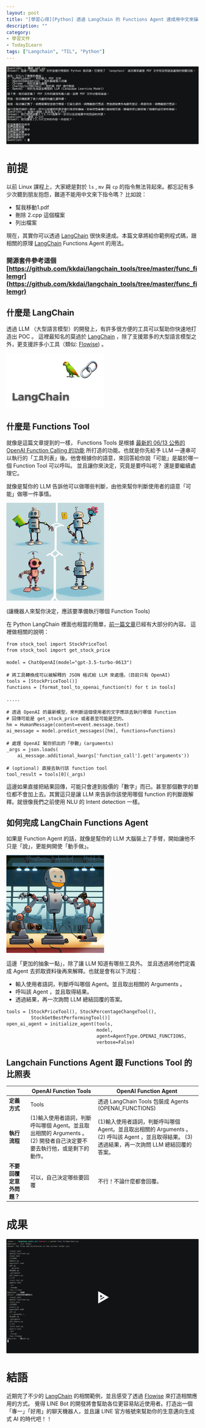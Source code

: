 ```yaml
---
layout: post
title: "[學習心得][Python] 透過 LangChain 的 Functions Agent 達成用中文來操控資料夾"
description: ""
category: 
- 學習文件
- TodayILearn
tags: ["Langchain", "TIL", "Python"]
---
```


![image-20230619204550551](../images/2022/image-20230619204550551.png)

# 前提

以前 Linux 課程上，大家總是對於 `ls` , `mv` 與 `cp` 的指令無法背起來。都忘記有多少次聽到朋友抱怨，難道不能用中文來下指令嗎？ 比如說：

- 幫我移動1.pdf 
- 刪除 2.cpp 這個檔案
- 列出檔案

現在，其實你可以透過  [LangChain](https://github.com/hwchase17/langchain)  很快來達成。本篇文章將給你範例程式碼，跟相關的原理  [LangChain](https://github.com/hwchase17/langchain)   Functions Agent 的用法。

### 開源套件參考這個 [https://github.com/kkdai/langchain_tools/tree/master/func_filemgr](https://github.com/kkdai/langchain_tools/tree/master/func_filemgr)

## 什麼是 LangChain

透過 LLM （大型語言模型）的開發上，有許多很方便的工具可以幫助你快速地打造出 POC 。 這裡最知名的莫過於 [LangChain](https://github.com/hwchase17/langchain) ，除了支援眾多的大型語言模型之外，更支援許多小工具（類似: [Flowise](https://github.com/FlowiseAI/Flowise)) 。



<img src="../images/2022/langchain-1679313960.jpg" alt="What is LangChain and how to use it" style="zoom:25%;" />





## 什麼是 Functions Tool 

就像是這篇文章提到的一樣， Functions Tools 是根據 [最新的 06/13 公佈的 OpenAI Function Calling 的功能](https://openai.com/blog/function-calling-and-other-api-updates) 所打造的功能。也就是你先給予 LLM 一連串可以執行的「工具列表」後。他會根據你的語意，來回答給你說「可能」是屬於哪一個 Function Tool 可以呼叫。 並且讓你來決定，究竟是要呼叫呢？ 還是要繼續處理它。

就像是幫你的 LLM 告訴他可以做哪些判斷，由他來幫你判斷使用者的語意「可能」做哪一件事情。

<img src="../images/2022/image-20230620112225023.png" alt="image-20230620112225023" style="zoom:25%;" />

(讓機器人來幫你決定，應該要準備執行哪個 Function Tools)

在 Python LangChain 裡面也相當的簡單，[前一篇文章](https://www.evanlin.com/linebot-langchain/)已經有大部分的內容。 這裡做相關的說明：

```
from stock_tool import StockPriceTool
from stock_tool import get_stock_price

model = ChatOpenAI(model="gpt-3.5-turbo-0613")

# 將工具轉換成可以被解釋的 JSON 格式給 LLM 來處理。（目前只有 OpenAI)
tools = [StockPriceTool()]
functions = [format_tool_to_openai_function(t) for t in tools]

.....

# 透過 OpenAI 的最新模型，來判斷這個使用者的文字應該去執行哪個 Function
# 回傳可能是 get_stock_price 或者甚至可能是空的。
hm = HumanMessage(content=event.message.text)
ai_message = model.predict_messages([hm], functions=functions)

# 處理 OpenAI 幫你抓出的「參數」(arguments)
_args = json.loads(
    ai_message.additional_kwargs['function_call'].get('arguments'))

# (optional) 直接去執行該 function tool
tool_result = tools[0](_args)
```

這邊如果直接把結果回傳，可能只會達到股價的「數字」而已。甚至那個數字的單位都不會加上去。其實這只是讓 LLM 來告訴你該使用哪個 function 的判斷跟解釋。就很像我們之前使用 NLU 的 Intent detection 一樣。



## 如何完成 LangChain Functions Agent

如果是 Function Agent 的話，就像是幫你的 LLM 大腦裝上了手臂，開始讓他不只是「說」，更能夠開使「動手做」。

<img src="../images/2022/image-20230620110007097.png" alt="image-20230620110007097" style="zoom:25%;" />



這邊「更加的抽象一點」，除了讓 LLM 知道有哪些工具外。 並且透過將他們定義成 Agent 去抓取資料後再來解釋。也就是會有以下流程：

- 輸入使用者語詞，判斷呼叫哪個 Agent。並且取出相關的 Arguments 。
- 呼叫該 Agent ，並且取得結果。
- 透過結果，再一次詢問 LLM 總結回覆的答案。



```
tools = [StockPriceTool(), StockPercentageChangeTool(),
         StockGetBestPerformingTool()]
open_ai_agent = initialize_agent(tools,
                                 model,
                                 agent=AgentType.OPENAI_FUNCTIONS,
                                 verbose=False)
```



## Langchain Functions Agent 跟 Functions Tool 的比照表

|                          | OpenAI Function Tools                                        | OpenAI Function Agent                                        |
| ------------------------ | ------------------------------------------------------------ | ------------------------------------------------------------ |
| **定義方式**             | Tools                                                        | 透過 LangChain Tools 包裝成 Agents (OPENAI_FUNCTIONS)        |
| **執行流程**             | (1)輸入使用者語詞，判斷呼叫哪個 Agent。並且取出相關的 Arguments 。 (2) 開發者自己決定要不要去執行他，或是剩下的動作。 | (1)輸入使用者語詞，判斷呼叫哪個 Agent。並且取出相關的 Arguments 。  (2) 呼叫該 Agent ，並且取得結果。 (3) 透過結果，再一次詢問 LLM 總結回覆的答案。 |
| **不要回覆定意外問題？** | 可以，自己決定哪些要回覆                                     | 不行！不論什麼都會回覆。                                     |



# 成果

[![asciicast](../images/2022/aXAxZoeNFTaUq7KxAsCCKLocN.svg)](https://asciinema.org/a/aXAxZoeNFTaUq7KxAsCCKLocN)

# 結語

近期完了不少的 [LangChain](https://github.com/hwchase17/langchain)  的相關範例，並且感受了透過 [Flowise](https://github.com/FlowiseAI/Flowise)  來打造相關應用的方式。 覺得 LINE Bot 的開發將會幫助各位更容易貼近使用者。打造出一個「專一」「好用」的聊天機器人，並且讓 LINE 官方帳號來幫助你的生意邁向生成式 AI 的時代吧！！
